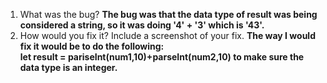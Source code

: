 1. What was the bug?
**The bug was that the data type of result was being considered a string, so it was doing '4' + '3' which is '43'.** <br>
2. How would you fix it? Include a screenshot of your fix.
**The way I would fix it would be to do the following:** <br>
**let result = pariseInt(num1,10)+parseInt(num2,10) to make sure the data type is an integer.**